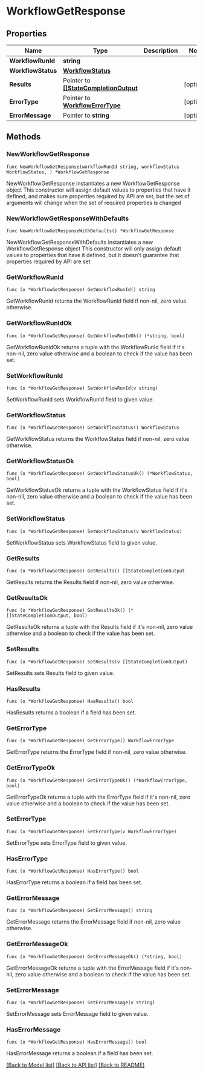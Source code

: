 # WorkflowGetResponse

## Properties

Name | Type | Description | Notes
------------ | ------------- | ------------- | -------------
**WorkflowRunId** | **string** |  | 
**WorkflowStatus** | [**WorkflowStatus**](WorkflowStatus.md) |  | 
**Results** | Pointer to [**[]StateCompletionOutput**](StateCompletionOutput.md) |  | [optional] 
**ErrorType** | Pointer to [**WorkflowErrorType**](WorkflowErrorType.md) |  | [optional] 
**ErrorMessage** | Pointer to **string** |  | [optional] 

## Methods

### NewWorkflowGetResponse

`func NewWorkflowGetResponse(workflowRunId string, workflowStatus WorkflowStatus, ) *WorkflowGetResponse`

NewWorkflowGetResponse instantiates a new WorkflowGetResponse object
This constructor will assign default values to properties that have it defined,
and makes sure properties required by API are set, but the set of arguments
will change when the set of required properties is changed

### NewWorkflowGetResponseWithDefaults

`func NewWorkflowGetResponseWithDefaults() *WorkflowGetResponse`

NewWorkflowGetResponseWithDefaults instantiates a new WorkflowGetResponse object
This constructor will only assign default values to properties that have it defined,
but it doesn't guarantee that properties required by API are set

### GetWorkflowRunId

`func (o *WorkflowGetResponse) GetWorkflowRunId() string`

GetWorkflowRunId returns the WorkflowRunId field if non-nil, zero value otherwise.

### GetWorkflowRunIdOk

`func (o *WorkflowGetResponse) GetWorkflowRunIdOk() (*string, bool)`

GetWorkflowRunIdOk returns a tuple with the WorkflowRunId field if it's non-nil, zero value otherwise
and a boolean to check if the value has been set.

### SetWorkflowRunId

`func (o *WorkflowGetResponse) SetWorkflowRunId(v string)`

SetWorkflowRunId sets WorkflowRunId field to given value.


### GetWorkflowStatus

`func (o *WorkflowGetResponse) GetWorkflowStatus() WorkflowStatus`

GetWorkflowStatus returns the WorkflowStatus field if non-nil, zero value otherwise.

### GetWorkflowStatusOk

`func (o *WorkflowGetResponse) GetWorkflowStatusOk() (*WorkflowStatus, bool)`

GetWorkflowStatusOk returns a tuple with the WorkflowStatus field if it's non-nil, zero value otherwise
and a boolean to check if the value has been set.

### SetWorkflowStatus

`func (o *WorkflowGetResponse) SetWorkflowStatus(v WorkflowStatus)`

SetWorkflowStatus sets WorkflowStatus field to given value.


### GetResults

`func (o *WorkflowGetResponse) GetResults() []StateCompletionOutput`

GetResults returns the Results field if non-nil, zero value otherwise.

### GetResultsOk

`func (o *WorkflowGetResponse) GetResultsOk() (*[]StateCompletionOutput, bool)`

GetResultsOk returns a tuple with the Results field if it's non-nil, zero value otherwise
and a boolean to check if the value has been set.

### SetResults

`func (o *WorkflowGetResponse) SetResults(v []StateCompletionOutput)`

SetResults sets Results field to given value.

### HasResults

`func (o *WorkflowGetResponse) HasResults() bool`

HasResults returns a boolean if a field has been set.

### GetErrorType

`func (o *WorkflowGetResponse) GetErrorType() WorkflowErrorType`

GetErrorType returns the ErrorType field if non-nil, zero value otherwise.

### GetErrorTypeOk

`func (o *WorkflowGetResponse) GetErrorTypeOk() (*WorkflowErrorType, bool)`

GetErrorTypeOk returns a tuple with the ErrorType field if it's non-nil, zero value otherwise
and a boolean to check if the value has been set.

### SetErrorType

`func (o *WorkflowGetResponse) SetErrorType(v WorkflowErrorType)`

SetErrorType sets ErrorType field to given value.

### HasErrorType

`func (o *WorkflowGetResponse) HasErrorType() bool`

HasErrorType returns a boolean if a field has been set.

### GetErrorMessage

`func (o *WorkflowGetResponse) GetErrorMessage() string`

GetErrorMessage returns the ErrorMessage field if non-nil, zero value otherwise.

### GetErrorMessageOk

`func (o *WorkflowGetResponse) GetErrorMessageOk() (*string, bool)`

GetErrorMessageOk returns a tuple with the ErrorMessage field if it's non-nil, zero value otherwise
and a boolean to check if the value has been set.

### SetErrorMessage

`func (o *WorkflowGetResponse) SetErrorMessage(v string)`

SetErrorMessage sets ErrorMessage field to given value.

### HasErrorMessage

`func (o *WorkflowGetResponse) HasErrorMessage() bool`

HasErrorMessage returns a boolean if a field has been set.


[[Back to Model list]](../README.md#documentation-for-models) [[Back to API list]](../README.md#documentation-for-api-endpoints) [[Back to README]](../README.md)


